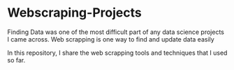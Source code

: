 # Webscraping-Projects

Finding Data was one of the most difficult part of any data science projects I came across.
Web scrapping is one way to find and update data easily

In this repository, I share the web scrapping tools and techniques that I used so far.
